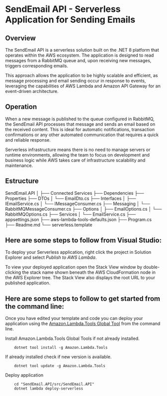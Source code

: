 ﻿# SendEmail API - Serverless Application for Sending Emails

## Overview
The SendEmail API is a serverless solution built on the .NET 8 platform that operates within the AWS ecosystem. The application is designed to read messages from a RabbitMQ queue and, upon receiving new messages, triggers corresponding emails.

This approach allows the application to be highly scalable and efficient, as message processing and email sending occur in response to events, leveraging the capabilities of AWS Lambda and Amazon API Gateway for an event-driven architecture.

## Operation
When a new message is published to the queue configured in RabbitMQ, the SendEmail API processes that message and sends an email based on the received content. This is ideal for automatic notifications, transaction confirmations or any other automated communication that requires a quick and reliable response.

Serverless infrastructure means there is no need to manage servers or runtime environments, allowing the team to focus on development and business logic while AWS takes care of infrastructure scalability and maintenance.  

## Estructure
SendEmail.API
│
├── Connected Services
├── Dependencies
├── Properties
├── DTOs
│   └── EmailDto.cs
├── Interfaces
│   ├── IEmailService.cs
│   └── IMessageConsumer.cs
├── Messaging
│   └── RabbitMQMessageConsumer.cs
├── Options
│   ├── EmailOptions.cs
│   └── RabbitMQOptions.cs
├── Services
│   └── EmailService.cs
├── appsettings.json
├── aws-lambda-tools-defaults.json
├── Program.cs
├── Readme.md
└── serverless.template

## Here are some steps to follow from Visual Studio:

To deploy your Serverless application, right click the project in Solution Explorer and select *Publish to AWS Lambda*.

To view your deployed application open the Stack View window by double-clicking the stack name shown beneath the AWS CloudFormation node in the AWS Explorer tree. The Stack View also displays the root URL to your published application.

## Here are some steps to follow to get started from the command line:

Once you have edited your template and code you can deploy your application using the [Amazon.Lambda.Tools Global Tool](https://github.com/aws/aws-extensions-for-dotnet-cli#aws-lambda-amazonlambdatools) from the command line.

Install Amazon.Lambda.Tools Global Tools if not already installed.
```
    dotnet tool install -g Amazon.Lambda.Tools
```

If already installed check if new version is available.
```
    dotnet tool update -g Amazon.Lambda.Tools
```

Deploy application
```
    cd "SendEmail.API/src/SendEmail.API"
    dotnet lambda deploy-serverless
```
